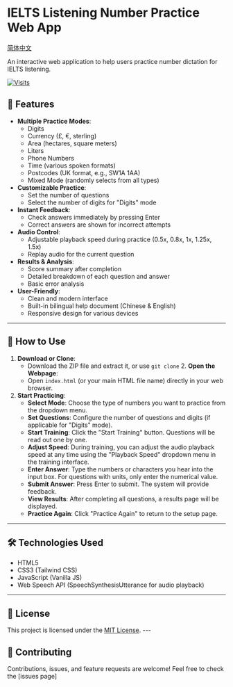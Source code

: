 # IELTS Listening Number Practice Web App

[简体中文](README-CN.md)

An interactive web application to help users practice number dictation for IELTS listening.

[![Visits](https://profile-counter.glitch.me/cosing_IELTSlistennumber/count.svg)](https://github.com/your-username/your-repository-name)

## 📖 Features

  * **Multiple Practice Modes**:
      * Digits
      * Currency (£, €, sterling)
      * Area (hectares, square meters)
      * Liters
      * Phone Numbers
      * Time (various spoken formats)
      * Postcodes (UK format, e.g., SW1A 1AA)
      * Mixed Mode (randomly selects from all types)
  * **Customizable Practice**:
      * Set the number of questions
      * Select the number of digits for "Digits" mode
  * **Instant Feedback**:
      * Check answers immediately by pressing Enter
      * Correct answers are shown for incorrect attempts
  * **Audio Control**:
      * Adjustable playback speed during practice (0.5x, 0.8x, 1x, 1.25x, 1.5x)
      * Replay audio for the current question
  * **Results & Analysis**:
      * Score summary after completion
      * Detailed breakdown of each question and answer
      * Basic error analysis
  * **User-Friendly**:
      * Clean and modern interface
      * Built-in bilingual help document (Chinese & English)
      * Responsive design for various devices

-----

## 🚀 How to Use

1.  **Download or Clone**:
      * Download the ZIP file and extract it, or use `git clone` 2.  **Open the Webpage**:
      * Open `index.html` (or your main HTML file name) directly in your web browser.
2.  **Start Practicing**:
      * **Select Mode**: Choose the type of numbers you want to practice from the dropdown menu.
      * **Set Questions**: Configure the number of questions and digits (if applicable for "Digits" mode).
      * **Start Training**: Click the "Start Training" button. Questions will be read out one by one.
      * **Adjust Speed**: During training, you can adjust the audio playback speed at any time using the "Playback Speed" dropdown menu in the training interface.
      * **Enter Answer**: Type the numbers or characters you hear into the input box. For questions with units, only enter the numerical value.
      * **Submit Answer**: Press Enter to submit. The system will provide feedback.
      * **View Results**: After completing all questions, a results page will be displayed.
      * **Practice Again**: Click "Practice Again" to return to the setup page.

-----

## 🛠️ Technologies Used

  * HTML5
  * CSS3 (Tailwind CSS)
  * JavaScript (Vanilla JS)
  * Web Speech API (SpeechSynthesisUtterance for audio playback)

-----

## 📄 License

This project is licensed under the [MIT License](LICENSE). ---

## 🤝 Contributing

Contributions, issues, and feature requests are welcome\! Feel free to check the [issues page] 
